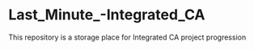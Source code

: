 # Last_Minute_-Integrated_CA
This repository is a storage place for Integrated CA project progression
